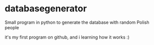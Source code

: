 # databasegenerator
Small program in python to generate the database with random Polish people

it's my first program on github, and i learning how it works :)